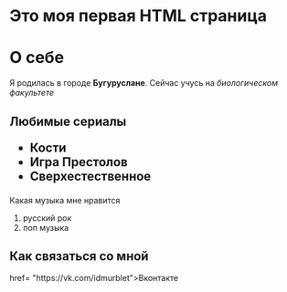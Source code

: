 <!DOCTYPE html>
<html lang="ru">
    <head>
        <title>Лабораторная работа 1</title>
    </head>
<body>
    <h1>Это моя первая HTML страница</h1>
    <h1>О себе</h1>
    <p>Я родилась в городе <b>Бугуруслане</b>. Сейчас учусь на <i>биологическом факультете</i></p>
    <h2>
        Любимые сериалы
        <ul>
            <li>Кости</li>
            <li>Игра Престолов</li>
            <li>Cверхестественное</li>
        </ul>
    </h2>Какая музыка мне нравится    
    </h2>
    <ol> 
        <li>русский рок</li>
        <li>поп музыка</li>
    </ol>
    <h2>Как связаться со мной
    </h2>
    <a> href=
"https://vk.com/idmurblet">Вконтакте</a>
<img
<src="C:\Users\relak\OneDrive\Рабочийстол\Алины\332c69e6457da3b9c78b24712c0d469c.jpg"
/>

</body>    
</html>
